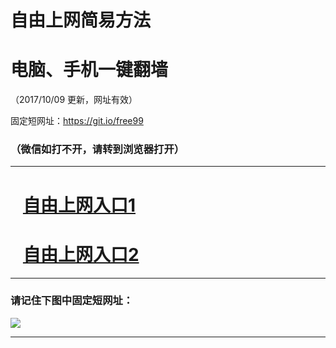 ﻿# 自由上网简易方法

# 电脑、手机一键翻墙

（2017/10/09 更新，网址有效）

固定短网址：https://git.io/free99

### （微信如打不开，请转到浏览器打开）


***





# &nbsp;&nbsp; <a href="http://ft3094827072.fwq-tz-1001.info/fwqtz01.html?t=100900124061 " target="_blank">自由上网入口1</a>
# &nbsp;&nbsp; <a href="http://ft1770514628.fwq-tz-1002.info/fwqtz02.html?t=100900128614 " target="_blank">自由上网入口2</a>
***

### 请记住下图中固定短网址：

<img src="https://s3-us-west-2.amazonaws.com/fwq-1001/yjfq-20170905okok.png" /> 


***

